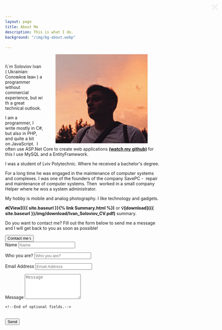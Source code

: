 ```yaml
---
layout: page
title: About Me
description: This is what I do.
background: "/img/bg-about.webp"

---
```

<style>
.responsive {
width: 100%;
height: auto;
}

\#myDIV {
width: 100%;
display:none;
}

/* Modal */

\#myImg {
border-radius: 5px;
cursor: pointer;
transition: 0.3s;
}

\#myImg:hover {opacity: 0.7;}

/* The Modal (background) _/
.modal {
display: none; /_ Hidden by default _/
position: fixed; /_ Stay in place _/
z-index: 1; /_ Sit on top _/
padding-top: 100px; /_ Location of the box _/
left: 0;
top: 0;
width: 100%; /_ Full width _/
height: 100%; /_ Full height _/
overflow: auto; /_ Enable scroll if needed _/
background-color: rgb(0,0,0); /_ Fallback color _/
background-color: rgba(0,0,0,0.9); /_ Black w/ opacity */
}

/* Modal Content (image) */
.modal-content {
margin: auto;
display: block;
width: 80%;
max-width: 700px;
}

/* Caption of Modal Image */
\#caption {
margin: auto;
display: block;
width: 80%;
max-width: 700px;
text-align: center;
color: #ccc;
padding: 10px 0;
height: 150px;
}

/* Add Animation */
.modal-content, #caption {  
\-webkit-animation-name: zoom;
\-webkit-animation-duration: 0.6s;
animation-name: zoom;
animation-duration: 0.6s;
}

@-webkit-keyframes zoom {
from {-webkit-transform:scale(0)}
to {-webkit-transform:scale(1)}
}

@keyframes zoom {
from {transform:scale(0)}
to {transform:scale(1)}
}

/* The Close Button */
.close {
position: absolute;
top: 15px;
right: 35px;
bottom:15px;
color: #f1f1f1;
font-size: 40px;
font-weight: bold;
transition: 0.3s;
}

.close:hover,
.close:focus {
color: #bbb;
text-decoration: none;
cursor: pointer;
}

/* 100% Image Width on Smaller Screens */
@media only screen and (max-width: 700px){
.modal-content {
width: 100%;
}
}

/* End Modal */

</style>
<p><img alt="Me" id="myImg" src="/img/me.jpeg" class="responsive" style="float:right; margin-left:40px; margin-right:40px; height:290px; width:300px; max-width:600px;" /></p>
<div id="myModal" class="modal">
<span class="close">×</span>
<img class="modal-content" id="img01">
<div id="caption"></div>
</div>

<p>I\`m Soloviov Ivan ( Ukrainian: Соловйов Іван ) a programmer without commercial experience, but with a great technical outlook. </p>
<p>I am a programmer, I write mostly in С#, but also in PHP, and quite a bit on JavaScript. 
I often use ASP.Net Core to create web applications <strong><a href="https://github.com/WarmingZ" target="_blank">
(watch my github)</a> </strong>for this I use MySQL and a EntityFramework.</p>

<p>I was a student of Lviv Polytechnic. Where he received a bachelor's degree.</p>

<p>For a long time he was engaged in the maintenance of computer systems and complexes. I was one of the founders of the company SavePC -  repair and maintenance of computer systems. Then  worked in a small company Helper where he wos a system administrator.</p>

<p>My hobby is mobile and analog photography. I like technology and gadgets.</p>

<strong>🔥[View]({{ site.baseurl }}{% link Summary.html %})</strong> or <strong>💡[download]({{ site.baseurl }}/img/download/Ivan_Soloviov_CV.pdf)</strong> summary.

<p>
Do you want to contact me? Fill out the form below to send me a message and I will get back to you as soon as possible!
</p>
<button class="btn btn-primary" title="Double click pls" onclick="myFunction()">Contact me 📞</button>
<div id="myDIV">
<form id="contactform" name="sentMessage" id="contactForm" action="https://formspree.io/f/xayagdov" method="POST">
<div class="control-group">
<div class="form-group floating-label-form-group controls">
<label>Name</label>
<input type="text" name="name" class="form-control" placeholder="Name" id="name" required data-validation-required-message="Please enter your name.">
<p class="help-block text-danger"></p>
</div>
</div>
<div class="control-group">
<div class="form-group floating-label-form-group controls">
<label>Who you are?</label>
<input type="text" name="whoAre" class="form-control" placeholder="Who you are?" id="whoAre" required data-validation-required-message="Please enter who you are or what you do.">
<p class="help-block text-danger"></p>
</div>
</div>
<div class="control-group">
<div class="form-group floating-label-form-group controls">
<label>Email Address</label>
<input type="email" name="email" class="form-control" placeholder="Email Address" id="email" required data-validation-required-message="Please enter your email address.">
<p class="help-block text-danger"></p>
</div>
</div>
<div class="control-group">
<div class="form-group floating-label-form-group controls">
<label>Message</label>
<textarea rows="5" class="form-control" placeholder="Message" name="message" id="message" required data-validation-required-message="Please enter a message."></textarea>
<p class="help-block text-danger"></p>
</div>
</div>
<!--the following are optional fields to customize how submissions are processed-->
<!--The first sets the subject of Formspree notification emails.-->
<!--The second catches (some) spambots.-->

<!-- <input type="hidden" name="_subject" value="Sent from blog Contact form." /> -->
<!-- <input type="text" name="_gotcha" style="display:none" /> -->

    <!--End of optional fields.-->

<br>
<div id="success"></div>
<div class="form-group">
<input type="submit" class="btn btn-primary" value="Send">
</div>
</form>
</div>

<script>
function myFunction() {
var x = document.getElementById("myDIV");
if (x.style.display === "none") {
x.style.display = "block";
} else {
x.style.display = "none";
}
}

// Get the modal
var modal = document.getElementById("myModal");

// Get the image and insert it inside the modal - use its "alt" text as a caption
var img = document.getElementById("myImg");
var modalImg = document.getElementById("img01");
var captionText = document.getElementById("caption");
img.onclick = function(){
modal.style.display = "block";
modalImg.src = this.src;
captionText.innerHTML = this.alt;
}

// Get the <span> element that closes the modal
var span = document.getElementsByClassName("close")\[0\];

// When the user clicks on <span> (x), close the modal
span.onclick = function() {
modal.style.display = "none";
}
</script>